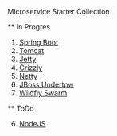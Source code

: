 Microservice Starter Collection

** In Progres

1. [Spring Boot](https://github.com/ERS-HCL/microservice-starter-springboot)
2. [Tomcat](https://github.com/ERS-HCL/microservice-starter-tomcat)
3. [Jetty](https://github.com/ERS-HCL/microservice-starter-jetty)
3. [Grizzly](https://github.com/ERS-HCL/microservice-starter-grizzly)
3. [Netty](https://github.com/ERS-HCL/microservice-starter-netty)
4. [JBoss Undertow](https://github.com/ERS-HCL/microservice-starter-jboss)
5. [Wildfly Swarm](https://github.com/ERS-HCL/microservice-starter-wildflyswarm)

** ToDo

6. [NodeJS](https://github.com/vinodmrhcl/microservice-starter-nodejs)
